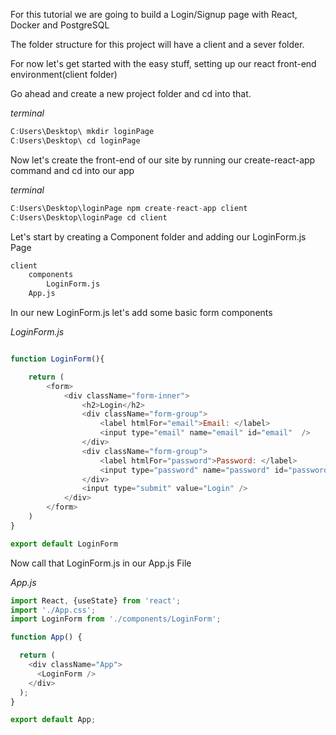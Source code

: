For this tutorial we are going to build a Login/Signup page with React, Docker and PostgreSQL

The folder structure for this project will have a client and a sever folder.

For now let's get started with the easy stuff, setting up our react front-end environment(client folder)

Go ahead and create a new project folder and cd into that.

*terminal*
```javascript
C:Users\Desktop\ mkdir loginPage
C:Users\Desktop\ cd loginPage
```

Now let's create the front-end of our site by running our create-react-app command and cd into our app

*terminal*
```javascript
C:Users\Desktop\loginPage npm create-react-app client
C:Users\Desktop\loginPage cd client
```

Let's start by creating a Component folder and adding our LoginForm.js Page

```html
client
    components
        LoginForm.js
    App.js
```
In our new LoginForm.js let's add some basic form components

*LoginForm.js*
```javascript

function LoginForm(){

    return (
        <form>
            <div className="form-inner">
                <h2>Login</h2>
                <div className="form-group">
                    <label htmlFor="email">Email: </label>
                    <input type="email" name="email" id="email"  />
                </div>
                <div className="form-group">
                    <label htmlFor="password">Password: </label>
                    <input type="password" name="password" id="password" />
                </div>
                <input type="submit" value="Login" />
            </div>
        </form>
    )
}

export default LoginForm
```

Now call that LoginForm.js in our App.js File

*App.js*
```javascript
import React, {useState} from 'react';
import './App.css';
import LoginForm from './components/LoginForm';

function App() {

  return (
    <div className="App">
      <LoginForm />
    </div>
  );
}

export default App;

```
